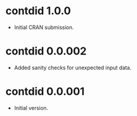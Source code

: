 # contdid 1.0.0

* Initial CRAN submission.

# contdid 0.0.002

* Added sanity checks for unexpected input data.

# contdid 0.0.001

* Initial version.
